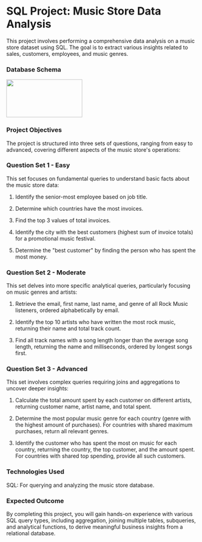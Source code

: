 # SQL Project: Music Store Data Analysis
This project involves performing a comprehensive data analysis on a music store dataset using SQL. The goal is to extract various insights related to sales, customers, employees, and music genres.
### Database Schema
<img src="image.png" width="200" height="100">

### Project Objectives
The project is structured into three sets of questions, ranging from easy to advanced, covering different aspects of the music store's operations:

### Question Set 1 - Easy
This set focuses on fundamental queries to understand basic facts about the music store data:

1. Identify the senior-most employee based on job title.

2. Determine which countries have the most invoices.

3. Find the top 3 values of total invoices.

4. Identify the city with the best customers (highest sum of invoice totals) for a promotional music festival.

5. Determine the "best customer" by finding the person who has spent the most money.

### Question Set 2 - Moderate
This set delves into more specific analytical queries, particularly focusing on music genres and artists:

1. Retrieve the email, first name, last name, and genre of all Rock Music listeners, ordered alphabetically by email.

2. Identify the top 10 artists who have written the most rock music, returning their name and total track count.

3. Find all track names with a song length longer than the average song length, returning the name and milliseconds, ordered by longest songs first.

### Question Set 3 - Advanced
This set involves complex queries requiring joins and aggregations to uncover deeper insights:

1. Calculate the total amount spent by each customer on different artists, returning customer name, artist name, and total spent.

2. Determine the most popular music genre for each country (genre with the highest amount of purchases). For countries with shared maximum purchases, return all relevant genres.

3. Identify the customer who has spent the most on music for each country, returning the country, the top customer, and the amount spent. For countries with shared top spending, provide all such customers.

### Technologies Used
SQL: For querying and analyzing the music store database.

### Expected Outcome
By completing this project, you will gain hands-on experience with various SQL query types, including aggregation, joining multiple tables, subqueries, and analytical functions, to derive meaningful business insights from a relational database.
